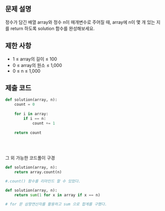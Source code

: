 ## 문제 설명
정수가 담긴 배열 array와 정수 n이 매개변수로 주어질 때, array에 n이 몇 개 있는 지를 return 하도록 solution 함수를 완성해보세요.

## 제한 사항
- 1 ≤ array의 길이 ≤ 100
- 0 ≤ array의 원소 ≤ 1,000
- 0 ≤ n ≤ 1,000


## 제출 코드
```py
def solution(array, n):
    count = 0
    
    for i in array:
        if i == n:
            count += 1
        
    return count
```



<br>



<br>

그 외 가능한 코드풀이 구경

```py
def solution(array, n):
    return array.count(n)

#.count() 함수를 리마인드 할 수 있었다. 
```

```py
def solution(array, n):
    return sum(1 for x in array if x == n)

# for 문 삼항연산자를 활용하고 sum 으로 합계를 구했다. 
```
